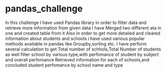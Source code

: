 # pandas_challenge
In this challenge I have used Pandas library in order to filter data and retrieve more information from given data
I have Merged two different ata in one and created table from it
Also in order to get more detailed and cleared information about students and schools i have used various popular methods available in pandas like Groupby,sorting etc.
I have perform several calculation to get Total number of schhols,Total Number of students as well filter school by various type,with perfomance of student by subject and overall perfomance
Retrieved information for each of schools,and concluded student perfomance by school name and type
